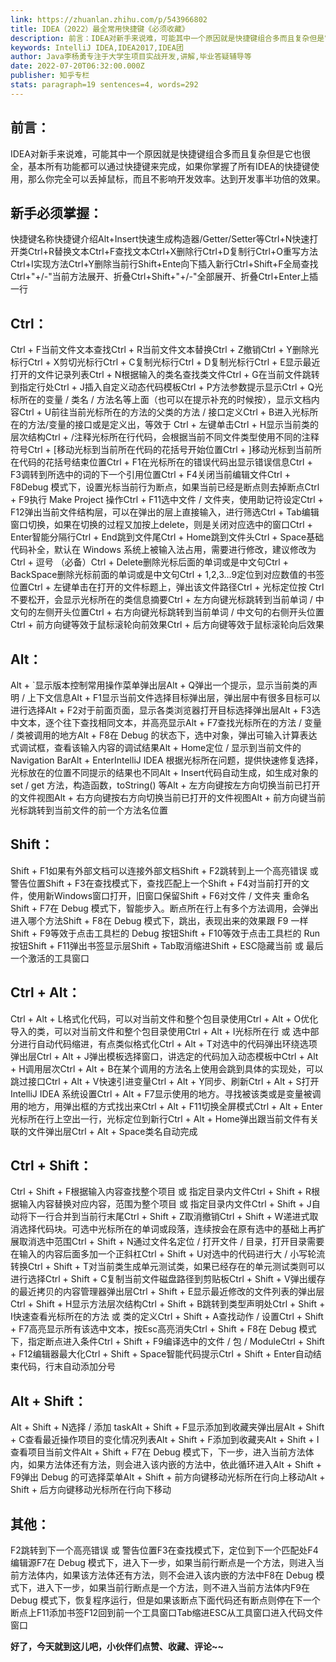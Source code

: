 ```yaml
---
link: https://zhuanlan.zhihu.com/p/543966802
title: IDEA（2022）最全常用快捷键《必须收藏》
description: 前言：IDEA对新手来说难，可能其中一个原因就是快捷键组合多而且复杂但是它也很全，基本所有功能都可以通过快捷键来完成，如果你掌握了所有IDEA的快捷键使用，那么你完全可以丢掉鼠标，而且不影响开发效率。达到开…
keywords: IntelliJ IDEA,IDEA2017,IDEA团
author: Java李杨勇专注于大学生项目实战开发,讲解,毕业答疑辅导等
date: 2022-07-20T06:32:00.000Z
publisher: 知乎专栏
stats: paragraph=19 sentences=4, words=292
---
```

## 前言：

IDEA对新手来说难，可能其中一个原因就是快捷键组合多而且复杂但是它也很全，基本所有功能都可以通过快捷键来完成，如果你掌握了所有IDEA的快捷键使用，那么你完全可以丢掉鼠标，而且不影响开发效率。达到开发事半功倍的效果。

## 新手必须掌握：

快捷键名称快捷键介绍Alt+Insert快速生成构造器/Getter/Setter等Ctrl+N快速打开类Ctrl+R替换文本Ctrl+F查找文本Ctrl+X删除行Ctrl+D复制行Ctrl+O重写方法Ctrl+I实现方法Ctrl+Y删除当前行Shift+Ente向下插入新行Ctrl+Shift+F全局查找Ctrl+"+/-"当前方法展开、折叠Ctrl+Shift+"+/-"全部展开、折叠Ctrl+Enter上插一行

## Ctrl：

Ctrl + F当前文件文本查找Ctrl + R当前文件文本替换Ctrl + Z撤销Ctrl + Y删除光标行Ctrl + X剪切光标行Ctrl + C复制光标行Ctrl + D复制光标行Ctrl + E显示最近打开的文件记录列表Ctrl + N根据输入的类名查找类文件Ctrl + G在当前文件跳转到指定行处Ctrl + J插入自定义动态代码模板Ctrl + P方法参数提示显示Ctrl + Q光标所在的变量 / 类名 / 方法名等上面（也可以在提示补充的时候按），显示文档内容Ctrl + U前往当前光标所在的方法的父类的方法 / 接口定义Ctrl + B进入光标所在的方法/变量的接口或是定义出，等效于 Ctrl + 左键单击Ctrl + H显示当前类的层次结构Ctrl + /注释光标所在行代码，会根据当前不同文件类型使用不同的注释符号Ctrl + [移动光标到当前所在代码的花括号开始位置Ctrl + ]移动光标到当前所在代码的花括号结束位置Ctrl + F1在光标所在的错误代码出显示错误信息Ctrl + F3调转到所选中的词的下一个引用位置Ctrl + F4关闭当前编辑文件Ctrl + F8Debug 模式下，设置光标当前行为断点，如果当前已经是断点则去掉断点Ctrl + F9执行 Make Project 操作Ctrl + F11选中文件 / 文件夹，使用助记符设定Ctrl + F12弹出当前文件结构层，可以在弹出的层上直接输入，进行筛选Ctrl + Tab编辑窗口切换，如果在切换的过程又加按上delete，则是关闭对应选中的窗口Ctrl + Enter智能分隔行Ctrl + End跳到文件尾Ctrl + Home跳到文件头Ctrl + Space基础代码补全，默认在 Windows 系统上被输入法占用，需要进行修改，建议修改为 Ctrl + 逗号 （必备）Ctrl + Delete删除光标后面的单词或是中文句Ctrl + BackSpace删除光标前面的单词或是中文句Ctrl + 1,2,3...9定位到对应数值的书签位置Ctrl + 左键单击在打开的文件标题上，弹出该文件路径Ctrl + 光标定位按 Ctrl 不要松开，会显示光标所在的类信息摘要Ctrl + 左方向键光标跳转到当前单词 / 中文句的左侧开头位置Ctrl + 右方向键光标跳转到当前单词 / 中文句的右侧开头位置Ctrl + 前方向键等效于鼠标滚轮向前效果Ctrl + 后方向键等效于鼠标滚轮向后效果

## Alt：

Alt + `显示版本控制常用操作菜单弹出层Alt + Q弹出一个提示，显示当前类的声明 / 上下文信息Alt + F1显示当前文件选择目标弹出层，弹出层中有很多目标可以进行选择Alt + F2对于前面页面，显示各类浏览器打开目标选择弹出层Alt + F3选中文本，逐个往下查找相同文本，并高亮显示Alt + F7查找光标所在的方法 / 变量 / 类被调用的地方Alt + F8在 Debug 的状态下，选中对象，弹出可输入计算表达式调试框，查看该输入内容的调试结果Alt + Home定位 / 显示到当前文件的 Navigation BarAlt + EnterIntelliJ IDEA 根据光标所在问题，提供快速修复选择，光标放在的位置不同提示的结果也不同Alt + Insert代码自动生成，如生成对象的 set / get 方法，构造函数，toString() 等Alt + 左方向键按左方向切换当前已打开的文件视图Alt + 右方向键按右方向切换当前已打开的文件视图Alt + 前方向键当前光标跳转到当前文件的前一个方法名位置

## Shift：

Shift + F1如果有外部文档可以连接外部文档Shift + F2跳转到上一个高亮错误 或 警告位置Shift + F3在查找模式下，查找匹配上一个Shift + F4对当前打开的文件，使用新Windows窗口打开，旧窗口保留Shift + F6对文件 / 文件夹 重命名Shift + F7在 Debug 模式下，智能步入。断点所在行上有多个方法调用，会弹出进入哪个方法Shift + F8在 Debug 模式下，跳出，表现出来的效果跟 F9 一样Shift + F9等效于点击工具栏的 Debug 按钮Shift + F10等效于点击工具栏的 Run 按钮Shift + F11弹出书签显示层Shift + Tab取消缩进Shift + ESC隐藏当前 或 最后一个激活的工具窗口

## Ctrl + Alt：

Ctrl + Alt + L格式化代码，可以对当前文件和整个包目录使用Ctrl + Alt + O优化导入的类，可以对当前文件和整个包目录使用Ctrl + Alt + I光标所在行 或 选中部分进行自动代码缩进，有点类似格式化Ctrl + Alt + T对选中的代码弹出环绕选项弹出层Ctrl + Alt + J弹出模板选择窗口，讲选定的代码加入动态模板中Ctrl + Alt + H调用层次Ctrl + Alt + B在某个调用的方法名上使用会跳到具体的实现处，可以跳过接口Ctrl + Alt + V快速引进变量Ctrl + Alt + Y同步、刷新Ctrl + Alt + S打开 IntelliJ IDEA 系统设置Ctrl + Alt + F7显示使用的地方。寻找被该类或是变量被调用的地方，用弹出框的方式找出来Ctrl + Alt + F11切换全屏模式Ctrl + Alt + Enter光标所在行上空出一行，光标定位到新行Ctrl + Alt + Home弹出跟当前文件有关联的文件弹出层Ctrl + Alt + Space类名自动完成

## Ctrl + Shift：

Ctrl + Shift + F根据输入内容查找整个项目 或 指定目录内文件Ctrl + Shift + R根据输入内容替换对应内容，范围为整个项目 或 指定目录内文件Ctrl + Shift + J自动将下一行合并到当前行末尾Ctrl + Shift + Z取消撤销Ctrl + Shift + W递进式取消选择代码块。可选中光标所在的单词或段落，连续按会在原有选中的基础上再扩展取消选中范围Ctrl + Shift + N通过文件名定位 / 打开文件 / 目录，打开目录需要在输入的内容后面多加一个正斜杠Ctrl + Shift + U对选中的代码进行大 / 小写轮流转换Ctrl + Shift + T对当前类生成单元测试类，如果已经存在的单元测试类则可以进行选择Ctrl + Shift + C复制当前文件磁盘路径到剪贴板Ctrl + Shift + V弹出缓存的最近拷贝的内容管理器弹出层Ctrl + Shift + E显示最近修改的文件列表的弹出层Ctrl + Shift + H显示方法层次结构Ctrl + Shift + B跳转到类型声明处Ctrl + Shift + I快速查看光标所在的方法 或 类的定义Ctrl + Shift + A查找动作 / 设置Ctrl + Shift + F7高亮显示所有该选中文本，按Esc高亮消失Ctrl + Shift + F8在 Debug 模式下，指定断点进入条件Ctrl + Shift + F9编译选中的文件 / 包 / ModuleCtrl + Shift + F12编辑器最大化Ctrl + Shift + Space智能代码提示Ctrl + Shift + Enter自动结束代码，行末自动添加分号

## Alt + Shift：

Alt + Shift + N选择 / 添加 taskAlt + Shift + F显示添加到收藏夹弹出层Alt + Shift + C查看最近操作项目的变化情况列表Alt + Shift + F添加到收藏夹Alt + Shift + I查看项目当前文件Alt + Shift + F7在 Debug 模式下，下一步，进入当前方法体内，如果方法体还有方法，则会进入该内嵌的方法中，依此循环进入Alt + Shift + F9弹出 Debug 的可选择菜单Alt + Shift + 前方向键移动光标所在行向上移动Alt + Shift + 后方向键移动光标所在行向下移动

## 其他：

F2跳转到下一个高亮错误 或 警告位置F3在查找模式下，定位到下一个匹配处F4编辑源F7在 Debug 模式下，进入下一步，如果当前行断点是一个方法，则进入当前方法体内，如果该方法体还有方法，则不会进入该内嵌的方法中F8在 Debug 模式下，进入下一步，如果当前行断点是一个方法，则不进入当前方法体内F9在 Debug 模式下，恢复程序运行，但是如果该断点下面代码还有断点则停在下一个断点上F11添加书签F12回到前一个工具窗口Tab缩进ESC从工具窗口进入代码文件窗口

**好了，今天就到这儿吧，小伙伴们点赞、收藏、评论~~**
